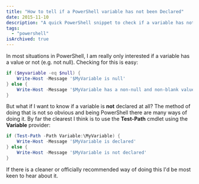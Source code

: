 ```yaml
---
title: "How to tell if a PowerShell variable has not been Declared"
date: 2015-11-10
description: "A quick PowerShell snippet to check if a variable has not been declared."
tags: 
  - "powershell"
isArchived: true
---
```


In most situations in PowerShell, I am really only interested if a variable has a value or not (e.g. not null). Checking for this is easy:

```powershell
if ($myvariable -eq $null) {
    Write-Host -Message '$MyVariable is null'
} else {
    Write-Host -Message '$MyVariable has a non-null and non-blank value'
}
```

But what if I want to know if a variable is **not** declared at all? The method of doing that is not so obvious and being PowerShell there are many ways of doing it. By far the clearest I think is to use the **Test-Path** cmdlet using the **Variable** provider:

```powershell
if (Test-Path -Path Variable:\MyVariable) {
    Write-Host -Message '$MyVariable is declared'
} else {
    Write-Host -Message '$MyVariable is not declared'
}
```

If there is a cleaner or officially recommended way of doing this I'd be most keen to hear about it.

